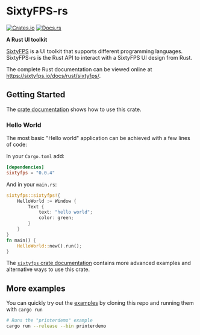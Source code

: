# SixtyFPS-rs

[![Crates.io](https://img.shields.io/crates/v/sixtyfps)](https://crates.io/crates/sixtyfps)
[![Docs.rs](https://docs.rs/sixtyfps/badge.svg)](https://docs.rs/sixtyfps)

**A Rust UI toolkit**

[SixtyFPS](https://sixtyfps.io/) is a UI toolkit that supports different programming languages.
SixtyFPS-rs is the Rust API to interact with a SixtyFPS UI design from Rust.

The complete Rust documentation can be viewed online at https://sixtyfps.io/docs/rust/sixtyfps/.

## Getting Started

The [crate documentation](https://sixtyfps.io/docs/rust/sixtyfps/) shows how to use this crate.

### Hello World

The most basic "Hello world" application can be achieved with a few lines of code:

In your `Cargo.toml` add:

```toml
[dependencies]
sixtyfps = "0.0.4"
```

And in your `main.rs`:

```rust
sixtyfps::sixtyfps!{
    HelloWorld := Window {
        Text {
            text: "hello world";
            color: green;
        }
    }
}
fn main() {
    HelloWorld::new().run();
}
```

The [`sixtyfps` crate documentation](https://sixtyfps.io/docs/rust/sixtyfps/)
contains more advanced examples and alternative ways to use this crate.

## More examples

You can quickly try out the [examples](/examples) by cloning this repo and running them with `cargo run`

```sh
# Runs the "printerdemo" example
cargo run --release --bin printerdemo
```